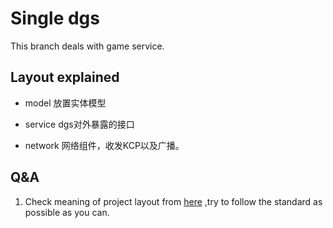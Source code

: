 # Single dgs

This branch deals with game service.
## Layout explained

- model
    放置实体模型
  
- service
    dgs对外暴露的接口
  
- network
    网络组件，收发KCP以及广播。


## Q&A


1. Check meaning of project layout from [here](https://github.com/golang-standards/project-layout) ,try to follow the standard as possible as you can.